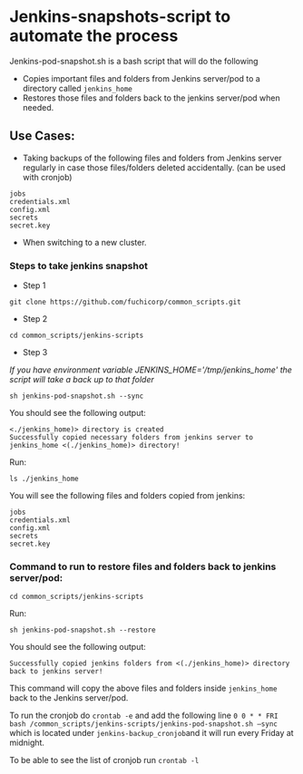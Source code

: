 # Jenkins-snapshots-script to automate the process 

Jenkins-pod-snapshot.sh is a bash script that will do the following

* Copies important files and folders from Jenkins server/pod to a directory called `jenkins_home` 
* Restores those files and folders back to the jenkins server/pod when needed.


## Use Cases: 

* Taking backups of the following files and folders from Jenkins server regularly in case those files/folders deleted accidentally. (can be used with cronjob)
```
jobs
credentials.xml
config.xml
secrets
secret.key
```

* When switching to a new cluster.

### Steps to take jenkins snapshot

* Step 1
``` 
git clone https://github.com/fuchicorp/common_scripts.git
```
* Step 2
```
cd common_scripts/jenkins-scripts
```
* Step 3

*If you have environment variable JENKINS_HOME='/tmp/jenkins_home' the script will take a back up to that folder*

```
sh jenkins-pod-snapshot.sh --sync
```


You should see the following output:
```
<./jenkins_home)> directory is created
Successfully copied necessary folders from jenkins server to jenkins_home <(./jenkins_home)> directory!
```

Run:
```
ls ./jenkins_home
```

You will  see the following files and folders copied from jenkins:
  
```
jobs
credentials.xml
config.xml
secrets
secret.key

```


### Command to run to restore files and folders back to jenkins server/pod:

```
cd common_scripts/jenkins-scripts
```

Run:
```
sh jenkins-pod-snapshot.sh --restore
```
You should see the following output:
```
Successfully copied jenkins folders from <(./jenkins_home)> directory back to jenkins server!
```
This command will copy the above files and folders inside `jenkins_home` back to the Jenkins server/pod. 



 To run the cronjob do `crontab -e` and add the following line  `0 0 * * FRI bash /common_scripts/jenkins-scripts/jenkins-pod-snapshot.sh —sync`  which is located under `jenkins-backup_cronjob`and it will run every Friday at midnight. 

 To be able to see the list of cronjob run `crontab -l`

